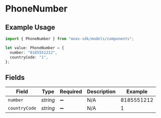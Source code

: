 # PhoneNumber

## Example Usage

```typescript
import { PhoneNumber } from "moov-sdk/models/components";

let value: PhoneNumber = {
  number: "8185551212",
  countryCode: "1",
};
```

## Fields

| Field              | Type               | Required           | Description        | Example            |
| ------------------ | ------------------ | ------------------ | ------------------ | ------------------ |
| `number`           | *string*           | :heavy_minus_sign: | N/A                | 8185551212         |
| `countryCode`      | *string*           | :heavy_minus_sign: | N/A                | 1                  |